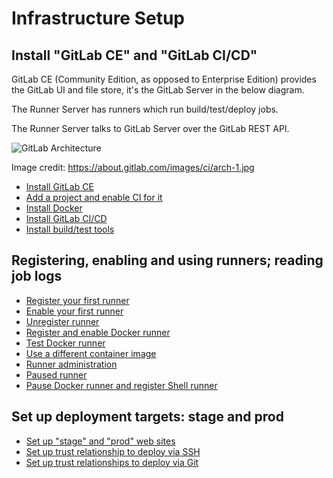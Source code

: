 # Infrastructure Setup

## Install "GitLab CE" and "GitLab CI/CD"

GitLab CE (Community Edition, as opposed to Enterprise Edition) provides the GitLab UI and file store, it's the GitLab Server in the below diagram.

The Runner Server has runners which run build/test/deploy jobs.

The Runner Server talks to GitLab Server over the GitLab REST API.

![GitLab Architecture](https://about.gitlab.com/images/ci/arch-1.jpg)

Image credit: https://about.gitlab.com/images/ci/arch-1.jpg

- [Install GitLab CE](10-installing-gitlab-ce.md)
- [Add a project and enable CI for it](12-setting-up-a-project.md)
- [Install Docker](15-installing-docker.md)
- [Install GitLab CI/CD](20-installing-gitlab-ci.md)
- [Install build/test tools](21-install-build-and-test-tools.md)



## Registering, enabling and using runners; reading job logs
- [Register your first runner](22-registering-our-first-runner.md)
- [Enable your first runner](18-enabling-shell-runner.md)
- [Unregister runner](24-unregistering-runners.md)
- [Register and enable Docker runner](25-register-and-enable-Docker-runner.md)
- [Test Docker runner](26-test-docker-runner.md)
- [Use a different container image](27-change-docker-image.md)
- [Runner administration](80-runners-admin.md)
- [Paused runner](84-paused-runner.md)
- [Pause Docker runner and register Shell runner](86-shell-again.md)

## Set up deployment targets: stage and prod
- [Set up "stage" and "prod" web sites](91-set-up-prod-and-stg-web-sites.md)
- [Set up trust relationship to deploy via SSH](92-deploy-using-ssh.md)
- [Set up trust relationships to deploy via Git](93-deploy-via-git.md)
